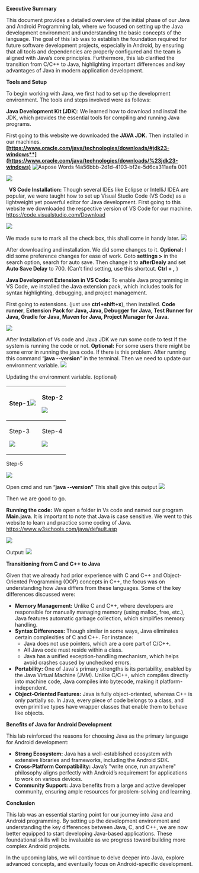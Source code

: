 **Executive Summary**

This document provides a detailed overview of the initial phase of our Java and Android Programming lab, where we focused on setting up the Java development environment and understanding the basic concepts of the language. The goal of this lab was to establish the foundation required for future software development projects, especially in Android, by ensuring that all tools and dependencies are properly configured and the team is aligned with Java’s core principles. Furthermore, this lab clarified the transition from C/C++ to Java, highlighting important differences and key advantages of Java in modern application development.

**Tools and Setup**

To begin working with Java, we first had to set up the development environment. The tools and steps involved were as follows:

**Java Development Kit (JDK**): We learned how to download and install the JDK, which provides the essential tools for compiling and running Java programs.

First going to this website we downloaded the **JAVA JDK.** Then installed in our machines. **[https://www.oracle.com/java/technologies/downloads/#jdk23-windows**](https://www.oracle.com/java/technologies/downloads/%23jdk23-windows)**
![Aspose Words f4a56bbb-2d1d-4103-bf2e-5d6ca311aefa 001](https://github.com/user-attachments/assets/d88795e7-2507-490b-b0ff-77a2843d01f2)


**![](Aspose.Words.f4a56bbb-2d1d-4103-bf2e-5d6ca311aefa.001.png)**

` `**VS Code Installation:** Though several IDEs like Eclipse or IntelliJ IDEA are popular, we were taught how to set up Visual Studio Code (VS Code) as a lightweight yet powerful editor for Java development.
First going to this website we downloaded the respective version of VS Code for our machine.
<https://code.visualstudio.com/Download>

![](Aspose.Words.f4a56bbb-2d1d-4103-bf2e-5d6ca311aefa.002.png)

We made sure to mark all the check box, this shall come in handy later.
![](Aspose.Words.f4a56bbb-2d1d-4103-bf2e-5d6ca311aefa.003.png) 

After downloading and installation. We did some changes to it.
**Optional:** I did some preference changes for ease of work. Goto **settings >** in the search option, search for auto save. Then change it to **afterDealy** and set **Auto Save Delay** to 700. 
(Can’t find setting, use this shortcut. **Ctrl + ,** )

**Java Development Extension in VS Code:** To enable Java programming in VS Code, we installed the Java extension pack, which includes tools for syntax highlighting, debugging, and project management.

First going to extensions. (just use **ctrl+shift+x**), then installed.
**Code runner**, **Extension Pack for Java, Java, Debugger for Java, Test Runner for Java, Gradle for Java, Maven for Java, Project Manager for Java.**

![](Aspose.Words.f4a56bbb-2d1d-4103-bf2e-5d6ca311aefa.004.png)

After Installation of Vs code and Java JDK we run some code to test If the system is running the code or not.
**Optional:** For some users there might be some error in running the java code. If there is this problem. After running this command “**java  --version**” in the terminal. Then we need to update our environment variable. ![](Aspose.Words.f4a56bbb-2d1d-4103-bf2e-5d6ca311aefa.005.png)









Updating the environment variable. (optional)

|Step-1![](Aspose.Words.f4a56bbb-2d1d-4103-bf2e-5d6ca311aefa.006.png)|<p>Step-2</p><p>![](Aspose.Words.f4a56bbb-2d1d-4103-bf2e-5d6ca311aefa.007.png)</p>|
| :- | :- |
|<p>Step-3</p><p>![](Aspose.Words.f4a56bbb-2d1d-4103-bf2e-5d6ca311aefa.008.png)</p>|<p>Step-4</p><p>![](Aspose.Words.f4a56bbb-2d1d-4103-bf2e-5d6ca311aefa.009.png)</p>|

Step-5

![](Aspose.Words.f4a56bbb-2d1d-4103-bf2e-5d6ca311aefa.010.png)

Open cmd and run “**java --version”**  This shall give this output 
![](Aspose.Words.f4a56bbb-2d1d-4103-bf2e-5d6ca311aefa.011.png)

Then we are good to go.


**Running the code:**
We open a folder in Vs code and named our program **Main.java**. It is important to note that Java is case sensitive. We went to this website to learn and practice some coding of Java.
<https://www.w3schools.com/java/default.asp>

![](Aspose.Words.f4a56bbb-2d1d-4103-bf2e-5d6ca311aefa.012.png)

Output:
![](Aspose.Words.f4a56bbb-2d1d-4103-bf2e-5d6ca311aefa.013.png)

**Transitioning from C and C++ to Java**

Given that we already had prior experience with C and C++ and Object-Oriented Programming (OOP) concepts in C++, the focus was on understanding how Java differs from these languages. Some of the key differences discussed were:

- **Memory Management:** Unlike C and C++, where developers are responsible for manually managing memory (using malloc, free, etc.), Java features automatic garbage collection, which simplifies memory handling.
- **Syntax Differences:** Though similar in some ways, Java eliminates certain complexities of C and C++. For instance:
  - Java does not use pointers, which are a core part of C/C++.
  - All Java code must reside within a class.
  - Java has a unified exception-handling mechanism, which helps avoid crashes caused by unchecked errors.
- **Portability:** One of Java's primary strengths is its portability, enabled by the Java Virtual Machine (JVM). Unlike C/C++, which compiles directly into machine code, Java compiles into bytecode, making it platform-independent.
- **Object-Oriented Features:** Java is fully object-oriented, whereas C++ is only partially so. In Java, every piece of code belongs to a class, and even primitive types have wrapper classes that enable them to behave like objects.

**Benefits of Java for Android Development**

This lab reinforced the reasons for choosing Java as the primary language for Android development:

- **Strong Ecosystem:** Java has a well-established ecosystem with extensive libraries and frameworks, including the Android SDK.
- **Cross-Platform Compatibility:** Java’s "write once, run anywhere" philosophy aligns perfectly with Android’s requirement for applications to work on various devices.
- **Community Support:** Java benefits from a large and active developer community, ensuring ample resources for problem-solving and learning.


**Conclusion**

This lab was an essential starting point for our journey into Java and Android programming. By setting up the development environment and understanding the key differences between Java, C, and C++, we are now better equipped to start developing Java-based applications. These foundational skills will be invaluable as we progress toward building more complex Android projects.

In the upcoming labs, we will continue to delve deeper into Java, explore advanced concepts, and eventually focus on Android-specific development.


